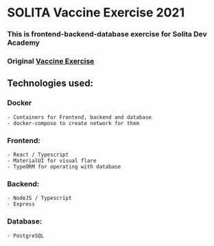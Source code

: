 # SOLITA Vaccine Exercise 2021

### This is frontend-backend-database exercise for Solita Dev Academy
### Original [Vaccine Exercise](https://github.com/solita/vaccine-exercise-2021)

## Technologies used:  

### Docker   
    - Containers for Frontend, backend and database
    - docker-compose to create network for them    
  
### Frontend:  
    - React / Typescript  
    - MaterialUI for visual flare
    - TypeORM for operating with database  
    
### Backend:  
    - NodeJS / Typescript  
    - Express  
  
### Database:  
    - PostgreSQL   
